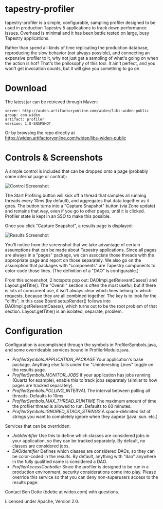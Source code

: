 # tapestry-profiler

tapestry-profiler is a simple, configurable, sampling profiler designed to be used in production
Tapestry 5 applications to track down performance issues. Overhead is minimal and it has been battle
tested on large, busy Tapestry applications.

Rather than spend all kinds of time replicating the production database, reproducing the slow behavior
(not always possible), and connecting an expensive profiler to it, why not just get a sampling of
what's going on when the action is hot? That's the philosophy of this tool. It ain't perfect, and
you won't get invocation counts, but it will give you something to go on.

# Download

The latest jar can be retrieved through Maven:

```
server: http://widen.artifactoryonline.com/widen/libs-widen-public
group: com.widen
artifact: profiler
version: 1.0-SNAPSHOT
```

Or by browsing the repo directly at https://widen.artifactoryonline.com/widen/libs-widen-public

# Controls & Screenshots

A simple control is included that can be dropped onto a page (probably some internal page or control):

![Control Screenshot](https://raw.github.com/bdotte/tapestry-profiler/master/control-screenshot.png)

The Start Profiling button will kick off a thread that samples all running threads every 10ms (by default),
and aggregates that data together as it goes. The button turns into a "Capture Snapshot" button (via Zone update)
and remains that way, even if you go to other pages, until it is clicked. Profiler state is kept in an SSO
to make this possible.

Once you click "Capture Snapshot", a results page is displayed:

![Results Screenshot](https://raw.github.com/bdotte/tapestry-profiler/master/results-screenshot.png)

You'll notice from the screenshot that we take advantage of certain assumptions that can be made about
Tapestry applications. Since all pages are always in a "pages" package, we can associate those threads
with the appropriate page and report on those separately. We also go on the assumption that packages
with "components" are Tapestry components to color-code those lines. (The definition of a "DAO" is
configurable.)

From this screenshot, 2 hotspots pop out: DAOImpl.getRelevantCases() and Layout.getTitle(). The
"Overall" section is often the most useful, but if there is lots of concurrent use, it isn't always
clear which lines belong to which requests, because they are all combined together. The key is to look
for the "cliffs", in this case Board.setupRender() follows into DAOImpl.getRelevantCases(), which turns
out to be the root problem of that section. Layout.getTitle() is an isolated, separate, problem.

# Configuration

Configuration is accomplished through the symbols in ProfilerSymbols.java, and some overrideable services
bound in ProfilerModule.java.

* _ProfilerSymbols.APPLICATION_PACKAGE_ Your application's base package. Anything else falls under the
"Uninteresting Lines" toggle on the results page.
* _ProfilerSymbols.MONITOR_JOBS_ If your application has jobs running (Quartz for example), enable this
to track jobs separately (similar to how pages are tracked separately).
* _ProfilerSymbols.POLLING_INTERVAL_ The interval between polling all threads. Defaults to 10ms.
* _ProfilerSymbols.MAX_THREAD_RUNTIME_ The maximum amount of time the profiler thread is allowed to run.
Defaults to 60 minutes.
* _ProfilerSymbols.IGNORED_STACK_STRINGS_ A space-delimited list of strings you want to completely ignore
when they appear (java. sun. etc.)

Services that can be overridden:

* _JobIdentifier_ Use this to define which classes are considered jobs in your application, so they can
be tracked separately. By default, no classes are considered jobs.
* _DAOIdentifier_ Defines which classes are considered DAOs, so they can be color-coded in the results.
By default, anything with "dao" anywhere in the fully qualified name is considered a DAO.
* _ProfilerAccessController_ Since the profiler is designed to be run in a production environment,
security considerations come into play. Please override this service so that you can deny non-superusers
access to the results page.

Contact Ben Dotte (bdotte at widen.com) with questions.

Licensed under Apache, Version 2.0.